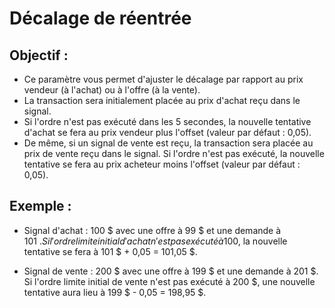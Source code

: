 # **Décalage de réentrée**

## Objectif :

- Ce paramètre vous permet d'ajuster le décalage par rapport au prix vendeur (à l'achat) ou à l'offre (à la vente).
- La transaction sera initialement placée au prix d'achat reçu dans le signal.
- Si l'ordre n'est pas exécuté dans les 5 secondes, la nouvelle tentative d'achat se fera au prix vendeur plus l'offset (valeur par défaut : 0,05).
- De même, si un signal de vente est reçu, la transaction sera placée au prix de vente reçu dans le signal. Si l'ordre n'est pas exécuté, la nouvelle tentative se fera au prix acheteur moins l'offset (valeur par défaut : 0,05).

## Exemple :

- Signal d'achat : 100 $ avec une offre à 99 $ et une demande à 101 $. Si l'ordre limite initial d'achat n'est pas exécuté à 100 $, la nouvelle tentative se fera à 101 $ + 0,05 = 101,05 $.

- Signal de vente : 200 $ avec une offre à 199 $ et une demande à 201 $. Si l'ordre limite initial de vente n'est pas exécuté à 200 $, une nouvelle tentative aura lieu à 199 $ - 0,05 = 198,95 $.